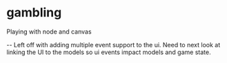 gambling
========

Playing with node and canvas

--
Left off with adding multiple event support to the ui. Need to next look at
linking the UI to the models so ui events impact models and game state.